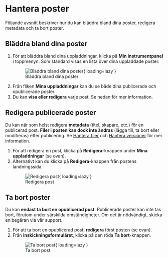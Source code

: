 # Hantera poster

Följande avsnitt beskriver hur du kan bläddra bland dina poster, redigera metadata och ta bort poster.

## Bläddra bland dina poster

1. För att bläddra bland dina uppladdningar, klicka på **Min instrumentpanel** i toppmenyn. Som standard visas en lista över dina uppladdade poster.
        <figure markdown="span">
            ![Bläddra bland dina poster](assets/images/record-mange-dashboard-btn.png){ loading=lazy }
            <figcaption>Bläddra bland dina poster</figcaption>
        </figure>
2. Från fliken **Mina uppladdningar** kan du se både dina publicerade och opublicerade poster.
3. Du kan **visa eller redigera** varje post. Se nedan för mer information.

## Redigera publicerade poster

Du kan när som helst redigera **metadata** (titel, skapare, etc.) för en publicerad post. **Filer i posten kan dock inte ändras** (lägga till, ta bort eller modifieras) efter publicering. Se [Hantera filer](./manage_files.md) och [Hantera versioner](./manage_versions.md) för mer information.

1. För att redigera en post, klicka på **Redigera**-knappen under **Mina uppladdningar** (se ovan).
2. Alternativt kan du klicka på **Redigera**-knappen från postens landningssida.
        <figure markdown="span">
        ![Redigera post](assets/images/record-manage-versions.png){ loading=lazy }
        <figcaption>Redigera post</figcaption>
        </figure>

## Ta bort poster

Du kan **endast ta bort en opublicerad post**. Publicerade poster kan inte tas bort, förutom under särskilda omständigheter. Om det är nödvändigt, skicka en begäran via vår support.

1. För att ta bort en opublicerad post, **redigera** först posten (se ovan).
2. Från **inskickningsformuläret**, klicka på den röda **Ta bort**-knappen.
        <figure markdown="span">
        ![Ta bort post](assets/images/record-manage-delete.png){ loading=lazy }
        <figcaption>Ta bort post</figcaption>
        </figure>
